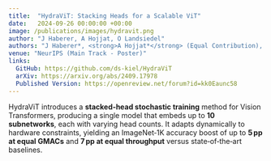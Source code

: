 ```yaml
---
title:  "HydraViT: Stacking Heads for a Scalable ViT"
date:   2024-09-26 00:00:00 +00:00
image: /publications/images/hydravit.png
author: "J Haberer, A Hojjat, O Landsiedel"
authors: "J Haberer*, <strong>A Hojjat*</strong> (Equal Contribution), O Landsiedel"
venue: "NeurIPS (Main Track - Poster)"
links:
  GitHub: https://github.com/ds-kiel/HydraViT
  arXiv: https://arxiv.org/abs/2409.17978
  Published Version: https://openreview.net/forum?id=kk0Eaunc58
---
```

HydraViT introduces a **stacked‑head stochastic training** method for Vision Transformers, producing a single model that embeds up to **10 subnetworks**, each with varying head counts. It adapts dynamically to hardware constraints, yielding an ImageNet‑1K accuracy boost of up to **5 pp at equal GMACs** and **7 pp at equal throughput** versus state‑of‑the‑art baselines.